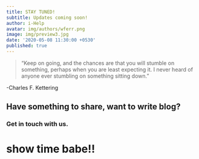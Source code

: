 ```yaml
---
title: STAY TUNED!
subtitle: Updates coming soon!
author: i-Help
avatar: img/authors/wferr.png
image: img/preview3.jpg
date: '2020-05-08 11:30:00 +0530'
published: true
---
```

> “Keep on going, and the chances are that you will stumble on something, perhaps when you are least expecting it. I never heard of anyone ever stumbling on something sitting down.”

-Charles F. Kettering

## Have something to share, want to write blog?
### Get in touch with us.
# show time babe!!
